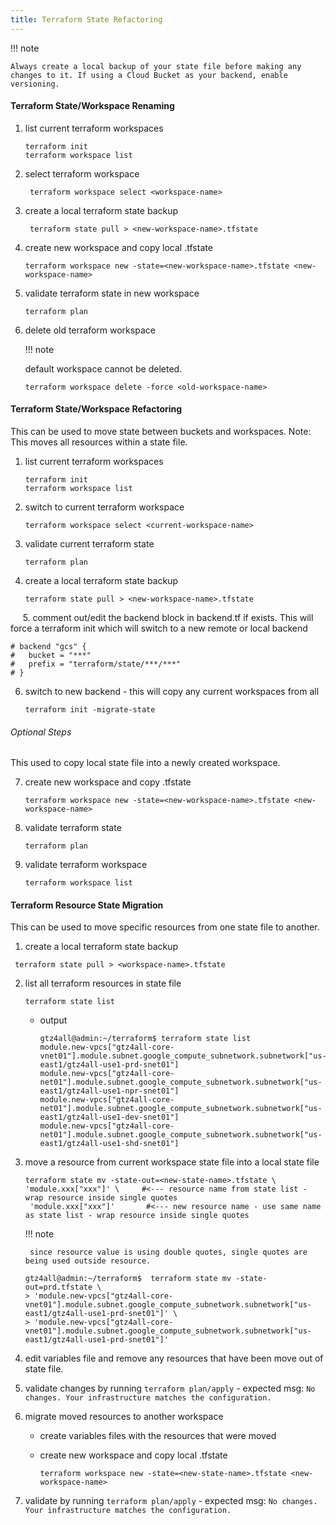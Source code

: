 ```yaml
---
title: Terraform State Refactoring
---
```


!!! note

    Always create a local backup of your state file before making any changes to it. If using a Cloud Bucket as your backend, enable versioning.

#### Terraform State/Workspace Renaming

1. list current terraform workspaces

    ```hlc
    terraform init
    terraform workspace list
    ```

2. select terraform workspace

    ```hlc
     terraform workspace select <workspace-name>
    ```

3. create a local terraform state backup

    ```hlc
     terraform state pull > <new-workspace-name>.tfstate
     ```

4. create new workspace and copy local <new-workspace-name>.tfstate

    ```hlc
    terraform workspace new -state=<new-workspace-name>.tfstate <new-workspace-name> 
    ```

5. validate terraform state in new workspace

    ```hlc
    terraform plan
    ```

6. delete old terraform workspace

    !!! note

      default workspace cannot be deleted.
  
  
    ```hlc
    terraform workspace delete -force <old-workspace-name>
    ```

#### Terraform State/Workspace Refactoring
  
  This can be used to move state between buckets and workspaces. Note: This moves all resources within a state file.

1. list current terraform workspaces

    ```hlc
    terraform init
    terraform workspace list
    ```

2. switch to current terraform workspace 

    ```hlc
    terraform workspace select <current-workspace-name>
    ```

3. validate current terraform state

    ```hlc
    terraform plan
    ```

4. create a local terraform state backup
  
    ```hlc
    terraform state pull > <new-workspace-name>.tfstate 
    ```
    
5. comment out/edit the backend block in backend.tf if exists. 
  This will force a terraform init which will switch to a new remote or local backend 

    # backend "gcs" {
    #   bucket = "***"
    #   prefix = "terraform/state/***/***"
    # }  

6. switch to new backend - this will copy any current workspaces from all 

    ```hlc
    terraform init -migrate-state
    ```

###### Optional Steps
  This used to copy local state file into a newly created workspace.
  
7. create new workspace and copy <new-workspace-name>.tfstate

    ```hlc
    terraform workspace new -state=<new-workspace-name>.tfstate <new-workspace-name> 
    ```

8. validate terraform state

    ```hlc
    terraform plan
    ```

9. validate terraform workspace

    ```hlc
    terraform workspace list
    ```

#### Terraform Resource State Migration 
  
  This can be used to move specific resources from one state file to another.

1. create a local terraform state backup

```hlc
 terraform state pull > <workspace-name>.tfstate 
```

2. list all terraform resources in state file

    ```hlc
    terraform state list
    ```

    - output

      ```
      gtz4all@admin:~/terraform$ terraform state list
      module.new-vpcs["gtz4all-core-vnet01"].module.subnet.google_compute_subnetwork.subnetwork["us-east1/gtz4all-use1-prd-snet01"]
      module.new-vpcs["gtz4all-core-net01"].module.subnet.google_compute_subnetwork.subnetwork["us-east1/gtz4all-use1-npr-snet01"]
      module.new-vpcs["gtz4all-core-net01"].module.subnet.google_compute_subnetwork.subnetwork["us-east1/gtz4all-use1-dev-snet01"]
      module.new-vpcs["gtz4all-core-net01"].module.subnet.google_compute_subnetwork.subnetwork["us-east1/gtz4all-use1-shd-snet01"]
      ```

3. move a resource from current workspace state file into a local state file

    ```hlc
    terraform state mv -state-out=<new-state-name>.tfstate \
    'module.xxx["xxx"]' \     #<--- resource name from state list - wrap resource inside single quotes
     'module.xxx["xxx"]'       #<--- new resource name - use same name as state list - wrap resource inside single quotes
    ```
    !!! note

        since resource value is using double quotes, single quotes are being used outside resource.

    ```hlc
    gtz4all@admin:~/terraform$  terraform state mv -state-out=prd.tfstate \
    > 'module.new-vpcs["gtz4all-core-vnet01"].module.subnet.google_compute_subnetwork.subnetwork["us-east1/gtz4all-use1-prd-snet01"]' \
    > 'module.new-vpcs["gtz4all-core-vnet01"].module.subnet.google_compute_subnetwork.subnetwork["us-east1/gtz4all-use1-prd-snet01"]'
    ```

3. edit variables file and remove any resources that have been move out of state file.
  
4. validate changes by running ```terraform plan/apply``` - expected msg: ```No changes. Your infrastructure matches the configuration.```


5. migrate moved resources to another workspace
  
    - create variables files with the resources that were moved

    - create new workspace and copy local <new-state-name>.tfstate

      ```hlc
      terraform workspace new -state=<new-state-name>.tfstate <new-workspace-name> 
      ```

6. validate by running ```terraform plan/apply``` - expected msg: ```No changes. Your infrastructure matches the configuration.```

